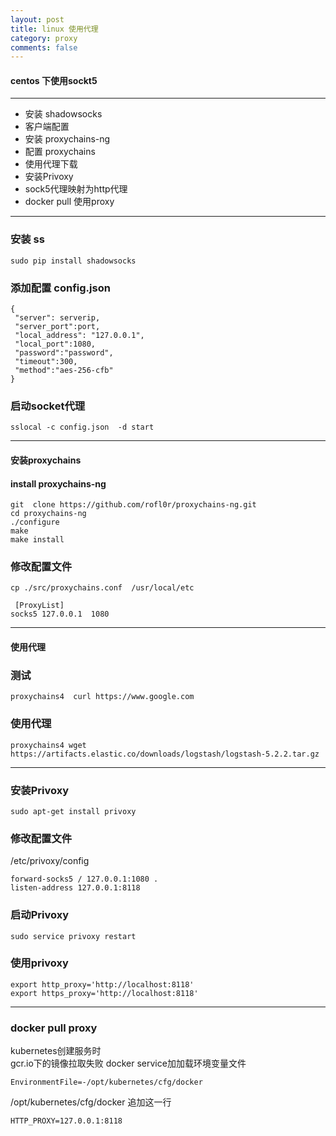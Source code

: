 ```yaml
---
layout: post
title: linux 使用代理
category: proxy
comments: false
---
```



#### centos 下使用sockt5 
---
  * 安装 shadowsocks
  * 客户端配置
  * 安装 proxychains-ng
  * 配置 proxychains  
  * 使用代理下载
  * 安装Privoxy
  * sock5代理映射为http代理
  * docker pull 使用proxy
  
---

### 安装 ss
```
sudo pip install shadowsocks
```
### 添加配置 config.json
    {
     "server": serverip,
     "server_port":port,
     "local_address": "127.0.0.1",
     "local_port":1080,
     "password":"password",
     "timeout":300,
     "method":"aes-256-cfb"
    }

### 启动socket代理
```
sslocal -c config.json  -d start
```
------------------------------------

#### 安装proxychains 

####  install proxychains-ng

```
git  clone https://github.com/rofl0r/proxychains-ng.git
cd proxychains-ng
./configure
make
make install
```

### 修改配置文件
```
cp ./src/proxychains.conf  /usr/local/etc
```
```
 [ProxyList]
socks5 127.0.0.1  1080
```
------------------------------------

#### 使用代理

### 测试
```
proxychains4  curl https://www.google.com
```
### 使用代理

```
proxychains4 wget https://artifacts.elastic.co/downloads/logstash/logstash-5.2.2.tar.gz
```

------------------------------------

### 安装Privoxy

```
sudo apt-get install privoxy
```

### 修改配置文件
/etc/privoxy/config  

```
forward-socks5 / 127.0.0.1:1080 .  
listen-address 127.0.0.1:8118
```

### 启动Privoxy
```
sudo service privoxy restart
```

### 使用privoxy
```
export http_proxy='http://localhost:8118'
export https_proxy='http://localhost:8118'
```

------------------------------------
### docker pull  proxy
kubernetes创建服务时  
gcr.io下的镜像拉取失败
docker service加加载环境变量文件
```
EnvironmentFile=-/opt/kubernetes/cfg/docker
```

/opt/kubernetes/cfg/docker 追加这一行
```
HTTP_PROXY=127.0.0.1:8118
```
